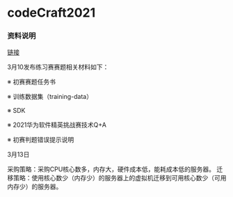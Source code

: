 # codeCraft2021

### 资料说明

[链接](https://developer.huaweicloud.com/hero/thread-112802-1-1.html)

3月10发布练习赛赛题相关材料如下：

※ 初赛赛题任务书

※ 训练数据集（training-data）

※ SDK

※ 2021华为软件精英挑战赛技术Q+A

※ 初赛判题错误提示说明



3月13日

采购策略：采购CPU核心数多，内存大，硬件成本低，能耗成本低的服务器。
迁移策略：使用核心数少（内存少）的服务器上的虚拟机迁移到可用核心数少（可用内存少）的服务器。